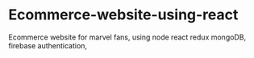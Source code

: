 # Ecommerce-website-using-react
Ecommerce website for marvel fans, using node react redux mongoDB, firebase authentication, 
